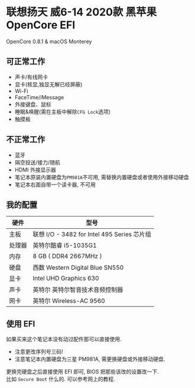 # 联想扬天 威6-14 2020款 黑苹果 OpenCore EFI

OpenCore 0.8.1 & macOS Monterey

## 可正常工作

- 声卡/有线网卡
- 显卡(核显,独显无解已经屏蔽)
- Wi-Fi
- FaceTime/iMessage
- 外接键盘、鼠标
- 睡眠&唤醒(需在主板中解除`CFG Lock`选项)
- 触摸板

## 不正常工作

- 蓝牙
- 隔空投送/接力/随航
- HDMI 外接显示器
- 笔记本原装内置硬盘为`PM981A`不可用, 需替换内置硬盘或者使用外接移动硬盘
- 笔记本右面自带一个读卡器, 不可用

## 我的配置

| 硬件   | 型号                                        |
| ------ | ------------------------------------------- |
| 主板   | 联想 I/O - 3482 for Intel 495 Series 芯片组 |
| 处理器 | 英特尔酷睿 i5-1035G1                        |
| 内存   | 8 GB ( DDR4 2667MHz )                       |
| 硬盘   | 西数 Western Digital Blue SN550             |
| 显卡   | Intel UHD Graphics 630                      |
| 声卡   | 英特尔 英特尔智音技术音频控制器             |
| 网卡   | 英特尔 Wireless-AC 9560                     |

## 使用 EFI

如果买来这个笔记本没有动过配件那可以直接使用.

- 注意更改序列号三码!
- 注意笔记本内置硬盘为三星 PM981A, 需更换硬盘或外接移动硬盘.

更换完硬盘之后直接使用 EFI 即可, BIOS 把那些该改的设置改一下.<br>比如 `Secure Boot` 什么的. 可以参考网上的教程.